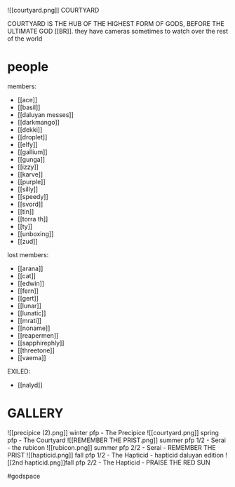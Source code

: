 ![[courtyard.png]]
COURTYARD

COURTYARD IS THE HUB OF THE HIGHEST FORM OF GODS, BEFORE THE ULTIMATE GOD [[BR]].
they have cameras sometimes to watch over the rest of the world
# people
members:
- [[ace]]
- [[basil]]
- [[daluyan messes]]
- [[darkmango]]
- [[dekki]]
- [[droplet]]
- [[elfy]]
- [[gallium]]
- [[gunga]]
- [[izzy]]
- [[karve]]
- [[purple]]
- [[silly]]
- [[speedy]]
- [[svord]]
- [[tin]]
- [[torra th]]
- [[ty]]
- [[unboxing]]
- [[zud]]

lost members:
- [[arana]]
- [[cat]]
- [[edwin]]
- [[fern]]
- [[gert]]
- [[lunar]]
- [[lunatic]]
- [[mrati]]
- [[noname]]
- [[reapermen]]
- [[sapphirephly]]
- [[threetone]]
- [[vaema]]

EXILED:
- [[nalyd]]

# GALLERY
![[precipice (2).png]]
winter pfp - The Precipice
![[courtyard.png]]
spring pfp - The Courtyard
![[REMEMBER THE PRIST.png]]
summer pfp 1/2 - Serai - the rubicon
![[rubicon.png]]
summer pfp 2/2 - Serai - REMEMBER THE PRIST
![[hapticid.png]]
fall pfp 1/2 - The Hapticid - hapticid daluyan edition
![[2nd hapticid.png]]fall pfp 2/2 - The Hapticid - PRAISE THE RED SUN

#godspace